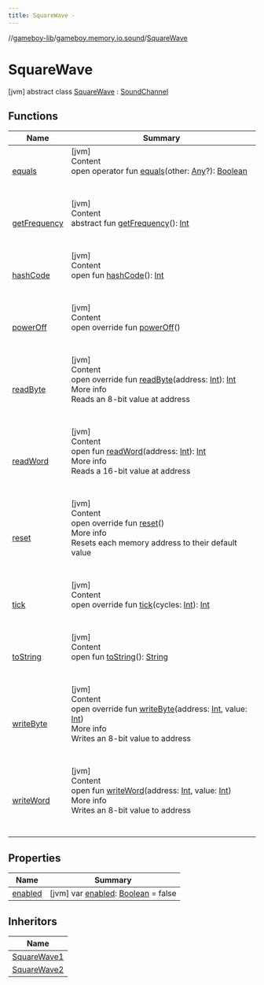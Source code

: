 ```yaml
---
title: SquareWave -
---
```

//[gameboy-lib](../../index.md)/[gameboy.memory.io.sound](../index.md)/[SquareWave](index.md)



# SquareWave  
 [jvm] abstract class [SquareWave](index.md) : [SoundChannel](../-sound-channel/index.md)   


## Functions  
  
|  Name|  Summary| 
|---|---|
| <a name="kotlin/Any/equals/#kotlin.Any?/PointingToDeclaration/"></a>[equals](../../gameboy.utils/-log/index.md#%5Bkotlin%2FAny%2Fequals%2F%23kotlin.Any%3F%2FPointingToDeclaration%2F%5D%2FFunctions%2F456262920)| <a name="kotlin/Any/equals/#kotlin.Any?/PointingToDeclaration/"></a>[jvm]  <br>Content  <br>open operator fun [equals](../../gameboy.utils/-log/index.md#%5Bkotlin%2FAny%2Fequals%2F%23kotlin.Any%3F%2FPointingToDeclaration%2F%5D%2FFunctions%2F456262920)(other: [Any](https://kotlinlang.org/api/latest/jvm/stdlib/kotlin/-any/index.html)?): [Boolean](https://kotlinlang.org/api/latest/jvm/stdlib/kotlin/-boolean/index.html)  <br><br><br>
| <a name="gameboy.memory.io.sound/SquareWave/getFrequency/#/PointingToDeclaration/"></a>[getFrequency](get-frequency.md)| <a name="gameboy.memory.io.sound/SquareWave/getFrequency/#/PointingToDeclaration/"></a>[jvm]  <br>Content  <br>abstract fun [getFrequency](get-frequency.md)(): [Int](https://kotlinlang.org/api/latest/jvm/stdlib/kotlin/-int/index.html)  <br><br><br>
| <a name="kotlin/Any/hashCode/#/PointingToDeclaration/"></a>[hashCode](../../gameboy.utils/-log/index.md#%5Bkotlin%2FAny%2FhashCode%2F%23%2FPointingToDeclaration%2F%5D%2FFunctions%2F456262920)| <a name="kotlin/Any/hashCode/#/PointingToDeclaration/"></a>[jvm]  <br>Content  <br>open fun [hashCode](../../gameboy.utils/-log/index.md#%5Bkotlin%2FAny%2FhashCode%2F%23%2FPointingToDeclaration%2F%5D%2FFunctions%2F456262920)(): [Int](https://kotlinlang.org/api/latest/jvm/stdlib/kotlin/-int/index.html)  <br><br><br>
| <a name="gameboy.memory.io.sound/SquareWave/powerOff/#/PointingToDeclaration/"></a>[powerOff](power-off.md)| <a name="gameboy.memory.io.sound/SquareWave/powerOff/#/PointingToDeclaration/"></a>[jvm]  <br>Content  <br>open override fun [powerOff](power-off.md)()  <br><br><br>
| <a name="gameboy.memory.io.sound/SquareWave/readByte/#kotlin.Int/PointingToDeclaration/"></a>[readByte](read-byte.md)| <a name="gameboy.memory.io.sound/SquareWave/readByte/#kotlin.Int/PointingToDeclaration/"></a>[jvm]  <br>Content  <br>open override fun [readByte](read-byte.md)(address: [Int](https://kotlinlang.org/api/latest/jvm/stdlib/kotlin/-int/index.html)): [Int](https://kotlinlang.org/api/latest/jvm/stdlib/kotlin/-int/index.html)  <br>More info  <br>Reads an 8-bit value at address  <br><br><br>
| <a name="gameboy.memory/Memory/readWord/#kotlin.Int/PointingToDeclaration/"></a>[readWord](../../gameboy.memory/-memory/read-word.md)| <a name="gameboy.memory/Memory/readWord/#kotlin.Int/PointingToDeclaration/"></a>[jvm]  <br>Content  <br>open fun [readWord](../../gameboy.memory/-memory/read-word.md)(address: [Int](https://kotlinlang.org/api/latest/jvm/stdlib/kotlin/-int/index.html)): [Int](https://kotlinlang.org/api/latest/jvm/stdlib/kotlin/-int/index.html)  <br>More info  <br>Reads a 16-bit value at address  <br><br><br>
| <a name="gameboy.memory.io.sound/SquareWave/reset/#/PointingToDeclaration/"></a>[reset](reset.md)| <a name="gameboy.memory.io.sound/SquareWave/reset/#/PointingToDeclaration/"></a>[jvm]  <br>Content  <br>open override fun [reset](reset.md)()  <br>More info  <br>Resets each memory address to their default value  <br><br><br>
| <a name="gameboy.memory.io.sound/SquareWave/tick/#kotlin.Int/PointingToDeclaration/"></a>[tick](tick.md)| <a name="gameboy.memory.io.sound/SquareWave/tick/#kotlin.Int/PointingToDeclaration/"></a>[jvm]  <br>Content  <br>open override fun [tick](tick.md)(cycles: [Int](https://kotlinlang.org/api/latest/jvm/stdlib/kotlin/-int/index.html)): [Int](https://kotlinlang.org/api/latest/jvm/stdlib/kotlin/-int/index.html)  <br><br><br>
| <a name="kotlin/Any/toString/#/PointingToDeclaration/"></a>[toString](../../gameboy.utils/-log/index.md#%5Bkotlin%2FAny%2FtoString%2F%23%2FPointingToDeclaration%2F%5D%2FFunctions%2F456262920)| <a name="kotlin/Any/toString/#/PointingToDeclaration/"></a>[jvm]  <br>Content  <br>open fun [toString](../../gameboy.utils/-log/index.md#%5Bkotlin%2FAny%2FtoString%2F%23%2FPointingToDeclaration%2F%5D%2FFunctions%2F456262920)(): [String](https://kotlinlang.org/api/latest/jvm/stdlib/kotlin/-string/index.html)  <br><br><br>
| <a name="gameboy.memory.io.sound/SquareWave/writeByte/#kotlin.Int#kotlin.Int/PointingToDeclaration/"></a>[writeByte](write-byte.md)| <a name="gameboy.memory.io.sound/SquareWave/writeByte/#kotlin.Int#kotlin.Int/PointingToDeclaration/"></a>[jvm]  <br>Content  <br>open override fun [writeByte](write-byte.md)(address: [Int](https://kotlinlang.org/api/latest/jvm/stdlib/kotlin/-int/index.html), value: [Int](https://kotlinlang.org/api/latest/jvm/stdlib/kotlin/-int/index.html))  <br>More info  <br>Writes an 8-bit value to address  <br><br><br>
| <a name="gameboy.memory/Memory/writeWord/#kotlin.Int#kotlin.Int/PointingToDeclaration/"></a>[writeWord](../../gameboy.memory/-memory/write-word.md)| <a name="gameboy.memory/Memory/writeWord/#kotlin.Int#kotlin.Int/PointingToDeclaration/"></a>[jvm]  <br>Content  <br>open fun [writeWord](../../gameboy.memory/-memory/write-word.md)(address: [Int](https://kotlinlang.org/api/latest/jvm/stdlib/kotlin/-int/index.html), value: [Int](https://kotlinlang.org/api/latest/jvm/stdlib/kotlin/-int/index.html))  <br>More info  <br>Writes an 8-bit value to address  <br><br><br>


## Properties  
  
|  Name|  Summary| 
|---|---|
| <a name="gameboy.memory.io.sound/SquareWave/enabled/#/PointingToDeclaration/"></a>[enabled](enabled.md)| <a name="gameboy.memory.io.sound/SquareWave/enabled/#/PointingToDeclaration/"></a> [jvm] var [enabled](enabled.md): [Boolean](https://kotlinlang.org/api/latest/jvm/stdlib/kotlin/-boolean/index.html) = false   <br>


## Inheritors  
  
|  Name| 
|---|
| <a name="gameboy.memory.io.sound/SquareWave1///PointingToDeclaration/"></a>[SquareWave1](../-square-wave1/index.md)
| <a name="gameboy.memory.io.sound/SquareWave2///PointingToDeclaration/"></a>[SquareWave2](../-square-wave2/index.md)

